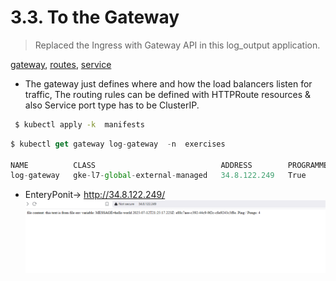 # 3.3. To the Gateway

> Replaced the Ingress with Gateway API in this log_output application.

[gateway](./manifests/gateway.yaml), [routes](./manifests/routes.yaml), [service](./manifests/service.yaml)

- The gateway just defines where and how the load balancers listen for traffic,
  The routing rules can be defined with HTTPRoute resources & also Service port type has to be ClusterIP.

```sh
 $ kubectl apply -k  manifests
```

```js
$ kubectl get gateway log-gateway  -n  exercises

NAME          CLASS                            ADDRESS        PROGRAMMED   AGE
log-gateway   gke-l7-global-external-managed   34.8.122.249   True         26m

```

- EnteryPonit-> http://34.8.122.249/
  ![img](./image.png)
